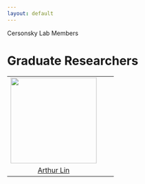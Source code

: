 ```yaml
---
layout: default
---
```

Cersonsky Lab Members
# Graduate Researchers

|      |      |      |
|:----:|:----:|:----:|
|<a href='/website/members/arthur_lin'><img src='/website/assets/img/arthur_lin.png' style='height:200px'></a>| | |
|<a href="/website/members/arthur_lin">Arthur Lin</a>| | |
